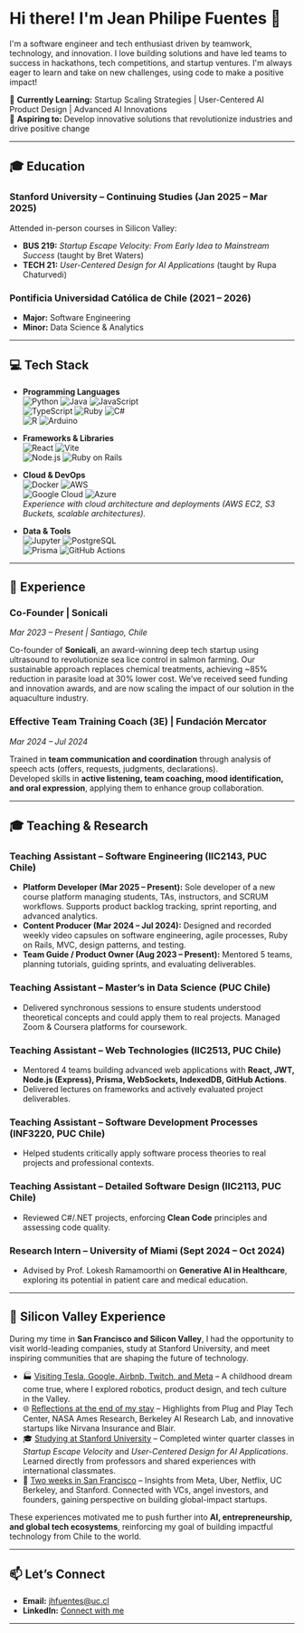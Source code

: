 # Hi there! I'm Jean Philipe Fuentes 👋

I'm a software engineer and tech enthusiast driven by teamwork, technology, and innovation. I love building solutions and have led teams to success in hackathons, tech competitions, and startup ventures. I'm always eager to learn and take on new challenges, using code to make a positive impact!

🌱 **Currently Learning:** Startup Scaling Strategies | User-Centered AI Product Design | Advanced AI Innovations  
🚀 **Aspiring to:** Develop innovative solutions that revolutionize industries and drive positive change

---

## 🎓 Education

### Stanford University – Continuing Studies (Jan 2025 – Mar 2025)  
Attended in-person courses in Silicon Valley:  
- **BUS 219:** *Startup Escape Velocity: From Early Idea to Mainstream Success* (taught by Bret Waters)  
- **TECH 21:** *User-Centered Design for AI Applications* (taught by Rupa Chaturvedi)  

### Pontificia Universidad Católica de Chile (2021 – 2026)  
- **Major:** Software Engineering  
- **Minor:** Data Science & Analytics  

---

## 💻 Tech Stack

- **Programming Languages**  
  ![Python](https://img.shields.io/badge/Python-3776AB?logo=python&logoColor=fff) ![Java](https://img.shields.io/badge/Java-007396?logo=java&logoColor=white) ![JavaScript](https://img.shields.io/badge/JavaScript-F7DF1E?logo=javascript&logoColor=000)  
  ![TypeScript](https://img.shields.io/badge/TypeScript-3178C6?logo=typescript&logoColor=fff) ![Ruby](https://img.shields.io/badge/Ruby-CC342D?logo=ruby&logoColor=fff) ![C#](https://img.shields.io/badge/C%23-239120?logo=c-sharp&logoColor=fff)  
  ![R](https://img.shields.io/badge/R-276DC3?logo=r&logoColor=fff) ![Arduino](https://img.shields.io/badge/Arduino-00979D?logo=arduino&logoColor=fff)

- **Frameworks & Libraries**  
  ![React](https://img.shields.io/badge/React-%2320232a.svg?logo=react&logoColor=%2361DAFB) ![Vite](https://img.shields.io/badge/Vite-646CFF?logo=vite&logoColor=fff)  
  ![Node.js](https://img.shields.io/badge/Node.js-339933?logo=nodedotjs&logoColor=fff) ![Ruby on Rails](https://img.shields.io/badge/Ruby_on_Rails-CC0000?logo=ruby-on-rails&logoColor=fff)

- **Cloud & DevOps**  
  ![Docker](https://img.shields.io/badge/Docker-2496ED?logo=docker&logoColor=fff) ![AWS](https://custom-icon-badges.demolab.com/badge/AWS-%23FF9900.svg?logo=aws&logoColor=white)  
  ![Google Cloud](https://img.shields.io/badge/Google_Cloud-4285F4?logo=google-cloud&logoColor=fff) ![Azure](https://img.shields.io/badge/Microsoft_Azure-0078D4?logo=microsoft-azure&logoColor=fff)  
  *Experience with cloud architecture and deployments (AWS EC2, S3 Buckets, scalable architectures).*

- **Data & Tools**  
  ![Jupyter](https://img.shields.io/badge/Jupyter-F37626?logo=jupyter&logoColor=fff) ![PostgreSQL](https://img.shields.io/badge/PostgreSQL-336791?logo=postgresql&logoColor=fff)  
  ![Prisma](https://img.shields.io/badge/Prisma-2D3748?logo=prisma&logoColor=fff) ![GitHub Actions](https://img.shields.io/badge/GitHub_Actions-2088FF?logo=github-actions&logoColor=fff)

---

## 💼 Experience

### Co-Founder | Sonicali  
_Mar 2023 – Present | Santiago, Chile_

Co-founder of **Sonicali**, an award-winning deep tech startup using ultrasound to revolutionize sea lice control in salmon farming. Our sustainable approach replaces chemical treatments, achieving ~85% reduction in parasite load at 30% lower cost. We’ve received seed funding and innovation awards, and are now scaling the impact of our solution in the aquaculture industry.

### Effective Team Training Coach (3E) | Fundación Mercator  
_Mar 2024 – Jul 2024_

Trained in **team communication and coordination** through analysis of speech acts (offers, requests, judgments, declarations).  
Developed skills in **active listening, team coaching, mood identification, and oral expression**, applying them to enhance group collaboration.

---

## 🎓 Teaching & Research

### Teaching Assistant – Software Engineering (IIC2143, PUC Chile)  
- **Platform Developer (Mar 2025 – Present):** Sole developer of a new course platform managing students, TAs, instructors, and SCRUM workflows. Supports product backlog tracking, sprint reporting, and advanced analytics.  
- **Content Producer (Mar 2024 – Jul 2024):** Designed and recorded weekly video capsules on software engineering, agile processes, Ruby on Rails, MVC, design patterns, and testing.  
- **Team Guide / Product Owner (Aug 2023 – Present):** Mentored 5 teams, planning tutorials, guiding sprints, and evaluating deliverables.

### Teaching Assistant – Master’s in Data Science (PUC Chile)  
- Delivered synchronous sessions to ensure students understood theoretical concepts and could apply them to real projects. Managed Zoom & Coursera platforms for coursework.

### Teaching Assistant – Web Technologies (IIC2513, PUC Chile)  
- Mentored 4 teams building advanced web applications with **React, JWT, Node.js (Express), Prisma, WebSockets, IndexedDB, GitHub Actions**.  
- Delivered lectures on frameworks and actively evaluated project deliverables.

### Teaching Assistant – Software Development Processes (INF3220, PUC Chile)  
- Helped students critically apply software process theories to real projects and professional contexts.

### Teaching Assistant – Detailed Software Design (IIC2113, PUC Chile)  
- Reviewed C#/.NET projects, enforcing **Clean Code** principles and assessing code quality.

### Research Intern – University of Miami (Sept 2024 – Oct 2024)  
- Advised by Prof. Lokesh Ramamoorthi on **Generative AI in Healthcare**, exploring its potential in patient care and medical education.

---

## 🌉 Silicon Valley Experience

During my time in **San Francisco and Silicon Valley**, I had the opportunity to visit world-leading companies, study at Stanford University, and meet inspiring communities that are shaping the future of technology.  

- 🏭 [Visiting Tesla, Google, Airbnb, Twitch, and Meta](https://www.linkedin.com/feed/update/urn:li:activity:7299158977752301568/) – A childhood dream come true, where I explored robotics, product design, and tech culture in the Valley.  
- 🌐 [Reflections at the end of my stay](https://www.linkedin.com/posts/jean-philipe-fuentes-bordagaray_my-stay-in-san-francisco-has-come-to-an-end-activity-7303192440310489088-Pt1z) – Highlights from Plug and Play Tech Center, NASA Ames Research, Berkeley AI Research Lab, and innovative startups like Nirvana Insurance and Blair.  
- 🎓 [Studying at Stanford University](https://www.linkedin.com/posts/jean-philipe-fuentes-bordagaray_i-studied-at-stanford-university-yesterday-activity-7305670943756996608-9LFX) – Completed winter quarter classes in *Startup Escape Velocity* and *User-Centered Design for AI Applications*. Learned directly from professors and shared experiences with international classmates.  
- 🌉 [Two weeks in San Francisco](https://www.linkedin.com/posts/jean-philipe-fuentes-bordagaray_almost-two-weeks-in-san-francisco-and-i-activity-7296052877855186944-jp08) – Insights from Meta, Uber, Netflix, UC Berkeley, and Stanford. Connected with VCs, angel investors, and founders, gaining perspective on building global-impact startups.  

These experiences motivated me to push further into **AI, entrepreneurship, and global tech ecosystems**, reinforcing my goal of building impactful technology from Chile to the world.

---

## 📫 Let’s Connect

- **Email:** jhfuentes@uc.cl  
- **LinkedIn:** [Connect with me](https://www.linkedin.com/in/jean-philipe-fuentes-bordagaray/)  

---
